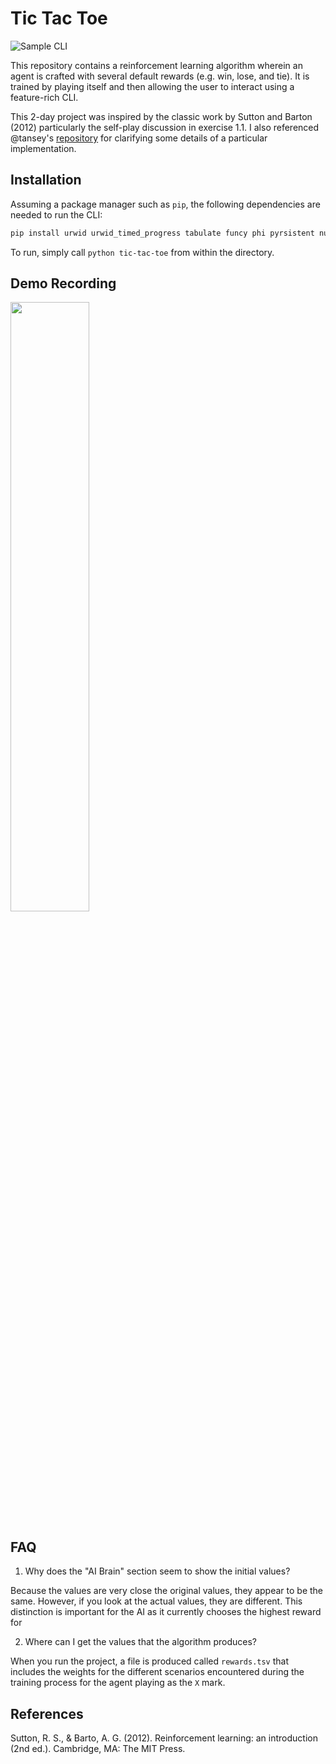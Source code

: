 # Tic Tac Toe

![Sample CLI](https://user-images.githubusercontent.com/634167/37246650-6e7f1fbe-247b-11e8-92f1-fb071c02b223.png)

This repository contains a reinforcement learning algorithm wherein an agent is crafted with several default rewards (e.g. win, lose, and tie). It is trained by playing itself and then allowing the user to interact using a feature-rich CLI.

This 2-day project was inspired by the classic work by Sutton and Barton (2012) particularly the self-play discussion in exercise 1.1. I also referenced @tansey's [repository](https://github.com/tansey/rl-tictactoe/blob/master/tictactoe.py) for clarifying some details of a particular implementation.

## Installation

Assuming a package manager such as `pip`, the following dependencies are needed to run the CLI:

```bash
pip install urwid urwid_timed_progress tabulate funcy phi pyrsistent numpy
```

To run, simply call `python tic-tac-toe` from within the directory.

## Demo Recording

<a href="https://asciinema.org/a/168616?t=1:05" target="_blank"><img src="https://asciinema.org/a/168616.png" width="50%" /></a>

## FAQ

1. Why does the "AI Brain" section seem to show the initial values?

Because the values are very close the original values, they appear to be the same. However, if you look at the actual values, they are different. This distinction is important for the AI as it currently chooses the highest reward for 

2. Where can I get the values that the algorithm produces?

When you run the project, a file is produced called `rewards.tsv` that includes the weights for the different scenarios encountered during the training process for the agent playing as the `X` mark.

## References

Sutton, R. S., & Barto, A. G. (2012). Reinforcement learning: an introduction (2nd ed.). Cambridge, MA: The MIT Press.
